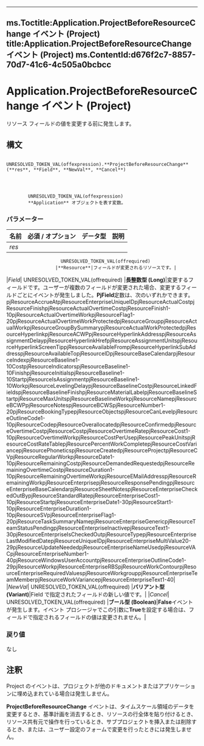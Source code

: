 

---
ms.Toctitle:Application.ProjectBeforeResourceChange イベント (Project)
title:Application.ProjectBeforeResourceChange イベント (Project)
ms.ContentId:d676f2c7-8857-70d7-41c6-4c505a0bcbcc
---
# Application.ProjectBeforeResourceChange イベント (Project)




リソース フィールドの値を変更する前に発生します。

## 構文

            UNRESOLVED_TOKEN_VAL(offexpression).**ProjectBeforeResourceChange**(**res**, **Field**, **NewVal**, **Cancel**)




            UNRESOLVED_TOKEN_VAL(offexpression)
            **Application** オブジェクトを表す変数。

### パラメーター

|**名前**|**必須 / オプション**|**データ型**|**説明**|
|---|---|---|---|
|*res*|
                        UNRESOLVED_TOKEN_VAL(offrequired)
                      |**Resource**|フィールドが変更されるリソースです。|
|*Field*|
                        UNRESOLVED_TOKEN_VAL(offrequired)
                      |**長整数型 (Long)**|変更するフィールドです。ユーザーが複数のフィールドが変更された場合、変更するフィールドごとにイベントが発生しました。**PjField**定数は、次のいずれかできます。pjResourceAccrueAtpjResourceEnterpriseUniqueIDpjResourceActualCostpjResourceFinishpjResourceActualOvertimeCostpjResourceFinish1-10pjResourceActualOvertimeWorkpjResourceFlag1-20pjResourceActualOvertimeWorkProtectedpjResourceGrouppjResourceActualWorkpjResourceGroupBySummarypjResourceActualWorkProtectedpjResourceHyperlinkpjResourceACWPpjResourceHyperlinkAddresspjResourceAssignmentDelaypjResourceHyperlinkHrefpjResourceAssignmentUnitspjResourceHyperlinkScreenTippjResourceAvailableFrompjResourceHyperlinkSubAddresspjResourceAvailableTopjResourceIDpjResourceBaseCalendarpjResourceIndexpjResourceBaseline1-10CostpjResourceIndicatorspjResourceBaseline1-10FinishpjResourceInitialspjResourceBaseline1-10StartpjResourceIsAssignmentpjResourceBaseline1-10WorkpjResourceLevelingDelaypjResourceBaselineCostpjResourceLinkedFieldspjResourceBaselineFinishpjResourceMaterialLabelpjResourceBaselineStartpjResourceMaxUnitspjResourceBaselineWorkpjResourceNamepjResourceBCWPpjResourceNotespjResourceBCWSpjResourceNumber1-20pjResourceBookingTypepjResourceObjectspjResourceCanLevelpjResourceOutlineCode1-10pjResourceCodepjResourceOverallocatedpjResourceConfirmedpjResourceOvertimeCostpjResourceCostpjResourceOvertimeRatepjResourceCost1-10pjResourceOvertimeWorkpjResourceCostPerUsepjResourcePeakUnitspjResourceCostRateTablepjResourcePercentWorkCompletepjResourceCostVariancepjResourcePhoneticspjResourceCreatedpjResourceProjectpjResourceCVpjResourceRegularWorkpjResourceDate1-10pjResourceRemainingCostpjResourceDemandedRequestedpjResourceRemainingOvertimeCostpjResourceDuration1-10pjResourceRemainingOvertimeWorkpjResourceEMailAddresspjResourceRemainingWorkpjResourceEnterprisepjResourceResponsePendingpjResourceEnterpriseBaseCalendarpjResourceSheetNotespjResourceEnterpriseCheckedOutBypjResourceStandardRatepjResourceEnterpriseCost1-10pjResourceStartpjResourceEnterpriseDate1-30pjResourceStart1-10pjResourceEnterpriseDuration1-10pjResourceSVpjResourceEnterpriseFlag1-20pjResourceTaskSummaryNamepjResourceEnterpriseGenericpjResourceTeamStatusPendingpjResourceEnterpriseInactivepjResourceText1-30pjResourceEnterpriseIsCheckedOutpjResourceTypepjResourceEnterpriseLastModifiedDatepjResourceUniqueIDpjResourceEnterpriseMultiValue20-29pjResourceUpdateNeededpjResourceEnterpriseNameUsedpjResourceVACpjResourceEnterpriseNumber1-40pjResourceWindowsUserAccountpjResourceEnterpriseOutlineCode1-29pjResourceWorkpjResourceEnterpriseRBSpjResourceWorkContourpjResourceEnterpriseRequiredValuespjResourceWorkgrouppjResourceEnterpriseTeamMemberpjResourceWorkVariancepjResourceEnterpriseText1-40|
|*NewVal*|
                        UNRESOLVED_TOKEN_VAL(offrequired)
                      |**バリアント型 (Variant)**|Field で指定されたフィールドの新しい値です。|
|*Cancel*|
                        UNRESOLVED_TOKEN_VAL(offrequired)
                      |**ブール型 (Boolean)**|**False**イベントが発生します。イベント プロシージャでこの引数に**True**を設定する場合は、フィールドで指定されるフィールドの値は変更されません。|



### 戻り値
なし





## 注釈
Project のイベントは、プロジェクトが他のドキュメントまたはアプリケーションに埋め込まれている場合は発生しません。



**ProjectBeforeResourceChange** イベントは、タイムスケール領域のデータを変更するとき、基準計画を消去するとき、リソースの行全体を貼り付けるとき、リソース共有元で操作を行っているとき、サブプロジェクトを挿入または削除するとき、または、ユーザー設定のフォームで変更を行ったときには発生しません。




